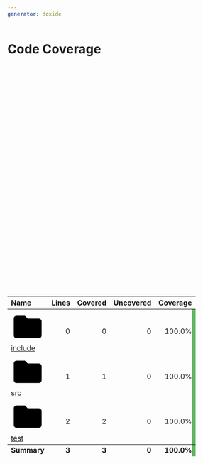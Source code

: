 ```yaml
---
generator: doxide
---
```



# Code Coverage


  <div style="position:relative;width:100%;padding-top:100%;">
    <div id="coverage-sunburst" style="position:absolute;top:0;left:0;width:100%;height:100%;"></div>
  </div>
  <script src="https://cdn.jsdelivr.net/npm/echarts@5.5.1/dist/echarts.min.js"></script>
  <script type="text/javascript">
  var data = [{name: "include", path: "include", value: 0, type: "dir", icon: "●●●●", children: [{name: "header.h", path: "include/header.h", value: 0, type: "file", icon: "●●●●", itemStyle: { color: "#4cae4fdd", borderColor: "#4cae4f"}, label: { textBorderColor: "#4cae4f"}}], itemStyle: { color: "#4cae4fdd", borderColor: "#4cae4f"}, label: { textBorderColor: "#4cae4f"}}, {name: "src", path: "src", value: 1, type: "dir", icon: "●●●●", children: [{name: "source.c", path: "src/source.c", value: 1, type: "file", icon: "●●●●", itemStyle: { color: "#4cae4fdd", borderColor: "#4cae4f"}, label: { textBorderColor: "#4cae4f"}}], itemStyle: { color: "#4cae4fdd", borderColor: "#4cae4f"}, label: { textBorderColor: "#4cae4f"}}, {name: "test", path: "test", value: 2, type: "dir", icon: "●●●●", children: [{name: "test.c", path: "test/test.c", value: 2, type: "file", icon: "●●●●", itemStyle: { color: "#4cae4fdd", borderColor: "#4cae4f"}, label: { textBorderColor: "#4cae4f"}}], itemStyle: { color: "#4cae4fdd", borderColor: "#4cae4f"}, label: { textBorderColor: "#4cae4f"}}]

  var coverage_root = "";  // current root of coverage report
  function update_coverage_table(params) {
    if (typeof params.data.name === 'undefined') {
      // occurs when the central circle is selected to go up one level
      var path = coverage_root.substring(0, coverage_root.lastIndexOf('/'));
      var is_dir = true;
    } else {
      var path = params.data.path;
      var is_dir = params.data.type === 'dir';
    }
    let rows = document.querySelectorAll('[data-parent]');
    if (is_dir) {
      for (let row of rows) {
        if (row.dataset.parent === path) {
          row.style.display = '';
        } else {
          row.style.display = 'none';
        }
      }
    } else {
      for (let row of rows) {
        if (row.id === path) {
          row.style.display = '';
        } else {
          row.style.display = 'none';
        }
      }
    }
    coverage_root = path;
  }

  var coverage_sunburst = echarts.init(document.getElementById('coverage-sunburst'));
  var option = {
    series: {
      type: 'sunburst',
      data: data,
      sort: null,
      radius: ['5%', '95%'],
      startAngle: 0,
      clockwise: false,
      itemStyle: {
        borderWidth: 1
      },
      label: {
        color: 'white',
        fontSize: 10,
        textBorderWidth: 1,
        align: 'center',
        rotate: 'radial',
        width: 80,
        minAngle: 4,
        overflow: 'truncate',
        formatter: function (params) {
          if (params.data.icon) {
            return params.name + '\n' + params.data.icon;
          } else {
            return params.name;
          }
        }
      },
      labelLayout: {
        hideOverlap: true
      },
      levels: [
        {
          itemStyle: {
            opacity: 0.2
          }
        }
      ]
    }
  };
  coverage_sunburst.setOption(option);
  coverage_sunburst.on('click', update_coverage_table);
  window.addEventListener("resize", () => {
    coverage_sunburst.resize();
  });
  </script>
  
<table>
<thead>
<tr>
<th style="text-align:left;" data-sort-method="dotsep">Name</th>
<th style="text-align:right;" data-sort-method="number">Lines</th>
<th style="text-align:right;" data-sort-method="number">Covered</th>
<th style="text-align:right;" data-sort-method="number">Uncovered</th>
<th style="text-align:right;" data-sort-method="number">Coverage</th>
</tr>
</thead>
<tbody>
<tr id="include" data-parent="">
<td style="text-align:left;" data-sort="a.include"><span class="twemoji"><svg xmlns="http://www.w3.org/2000/svg" viewBox="0 0 24 24"><path d="M10 4H4c-1.11 0-2 .89-2 2v12a2 2 0 0 0 2 2h16a2 2 0 0 0 2-2V8a2 2 0 0 0-2-2h-8z"/></svg></span> <a href="include/">include</a></td>
<td style="text-align:right;">0</td>
<td style="text-align:right;">0</td>
<td style="text-align:right;">0</td>
<td style="text-align:right;box-shadow: -8px 0 0 0 #4cae4fdd inset;">100.0%</td>
</tr>
<tr id="include/header.h" data-parent="include" style="display:none;">
<td style="text-align:left;" data-sort="b.header.h"><span class="twemoji"><svg xmlns="http://www.w3.org/2000/svg" viewBox="0 0 24 24"><path d="M14 2H6a2 2 0 0 0-2 2v16a2 2 0 0 0 2 2h12a2 2 0 0 0 2-2V8zm4 18H6V4h7v5h5z"/></svg></span> <a href="include/header.h/">header.h</a></td>
<td style="text-align:right;">0</td>
<td style="text-align:right;">0</td>
<td style="text-align:right;">0</td>
<td style="text-align:right;box-shadow: -8px 0 0 0 #4cae4fdd inset;">100.0%</td>
</tr>
<tr id="src" data-parent="">
<td style="text-align:left;" data-sort="a.src"><span class="twemoji"><svg xmlns="http://www.w3.org/2000/svg" viewBox="0 0 24 24"><path d="M10 4H4c-1.11 0-2 .89-2 2v12a2 2 0 0 0 2 2h16a2 2 0 0 0 2-2V8a2 2 0 0 0-2-2h-8z"/></svg></span> <a href="src/">src</a></td>
<td style="text-align:right;">1</td>
<td style="text-align:right;">1</td>
<td style="text-align:right;">0</td>
<td style="text-align:right;box-shadow: -8px 0 0 0 #4cae4fdd inset;">100.0%</td>
</tr>
<tr id="src/source.c" data-parent="src" style="display:none;">
<td style="text-align:left;" data-sort="b.source.c"><span class="twemoji"><svg xmlns="http://www.w3.org/2000/svg" viewBox="0 0 24 24"><path d="M14 2H6a2 2 0 0 0-2 2v16a2 2 0 0 0 2 2h12a2 2 0 0 0 2-2V8zm4 18H6V4h7v5h5z"/></svg></span> <a href="src/source.c/">source.c</a></td>
<td style="text-align:right;">1</td>
<td style="text-align:right;">1</td>
<td style="text-align:right;">0</td>
<td style="text-align:right;box-shadow: -8px 0 0 0 #4cae4fdd inset;">100.0%</td>
</tr>
<tr id="test" data-parent="">
<td style="text-align:left;" data-sort="a.test"><span class="twemoji"><svg xmlns="http://www.w3.org/2000/svg" viewBox="0 0 24 24"><path d="M10 4H4c-1.11 0-2 .89-2 2v12a2 2 0 0 0 2 2h16a2 2 0 0 0 2-2V8a2 2 0 0 0-2-2h-8z"/></svg></span> <a href="test/">test</a></td>
<td style="text-align:right;">2</td>
<td style="text-align:right;">2</td>
<td style="text-align:right;">0</td>
<td style="text-align:right;box-shadow: -8px 0 0 0 #4cae4fdd inset;">100.0%</td>
</tr>
<tr id="test/test.c" data-parent="test" style="display:none;">
<td style="text-align:left;" data-sort="b.test.c"><span class="twemoji"><svg xmlns="http://www.w3.org/2000/svg" viewBox="0 0 24 24"><path d="M14 2H6a2 2 0 0 0-2 2v16a2 2 0 0 0 2 2h12a2 2 0 0 0 2-2V8zm4 18H6V4h7v5h5z"/></svg></span> <a href="test/test.c/">test.c</a></td>
<td style="text-align:right;">2</td>
<td style="text-align:right;">2</td>
<td style="text-align:right;">0</td>
<td style="text-align:right;box-shadow: -8px 0 0 0 #4cae4fdd inset;">100.0%</td>
</tr>
</tbody>
<tfoot>
<tr id="summary.include" data-parent="include", style="display:none;">
<td style="text-align:left;font-weight:bold;">Summary</td>
<td style="text-align:right;font-weight:bold;">0</td>
<td style="text-align:right;font-weight:bold;">0</td>
<td style="text-align:right;font-weight:bold;">0</td>
<td style="text-align:right;font-weight:bold;box-shadow: -8px 0 0 0 #4cae4fdd inset;">100.0%</td>
</tr>
<tr id="summary.src" data-parent="src", style="display:none;">
<td style="text-align:left;font-weight:bold;">Summary</td>
<td style="text-align:right;font-weight:bold;">1</td>
<td style="text-align:right;font-weight:bold;">1</td>
<td style="text-align:right;font-weight:bold;">0</td>
<td style="text-align:right;font-weight:bold;box-shadow: -8px 0 0 0 #4cae4fdd inset;">100.0%</td>
</tr>
<tr id="summary.test" data-parent="test", style="display:none;">
<td style="text-align:left;font-weight:bold;">Summary</td>
<td style="text-align:right;font-weight:bold;">2</td>
<td style="text-align:right;font-weight:bold;">2</td>
<td style="text-align:right;font-weight:bold;">0</td>
<td style="text-align:right;font-weight:bold;box-shadow: -8px 0 0 0 #4cae4fdd inset;">100.0%</td>
</tr>
<tr id="summary." data-parent="">
<td style="text-align:left;font-weight:bold;">Summary</td>
<td style="text-align:right;font-weight:bold;">3</td>
<td style="text-align:right;font-weight:bold;">3</td>
<td style="text-align:right;font-weight:bold;">0</td>
<td style="text-align:right;font-weight:bold;box-shadow: -8px 0 0 0 #4cae4fdd inset;">100.0%</td>
</tr>
</tfoot>
</table>

